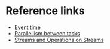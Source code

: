 # Reference links

* [Event time](https://ci.apache.org/projects/flink/flink-docs-release-1.1/apis/streaming/event_time.html)
* [Parallellism between tasks](https://ci.apache.org/projects/flink/flink-docs-master/setup/config.html#configuring-taskmanager-processing-slots)
* [Streams and Operations on Streams](https://cwiki.apache.org/confluence/display/FLINK/Streams+and+Operations+on+Streams)